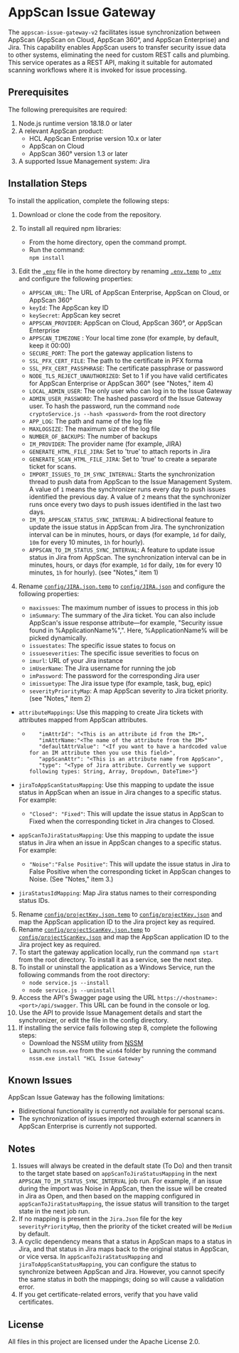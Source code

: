 # AppScan Issue Gateway

The `appscan-issue-gateway-v2` facilitates issue synchronization between AppScan (AppScan on Cloud, AppScan 360°, and AppScan Enterprise) and Jira. This capability enables AppScan users to transfer security issue data to other systems, eliminating the need for custom REST calls and plumbing. This service operates as a REST API, making it suitable for automated scanning workflows where it is invoked for issue processing.

## Prerequisites
The following prerequisites are required:

1. Node.js runtime version 18.18.0 or later
2. A relevant AppScan product:
   - HCL AppScan Enterprise version 10.x or later
   - AppScan on Cloud
   - AppScan 360° version 1.3 or later
3. A supported Issue Management system: Jira

## Installation Steps

To install the application, complete the following steps:

1. Download or clone the code from the repository.
2. To install all required npm libraries:
   - From the home directory, open the command prompt.
   - Run the command:  
     `npm install`
3. Edit the [`.env`](.env ) file in the home directory by renaming [`.env.temp`](.env.temp ) to [`.env`](.env ) and configure the following properties:
   - `APPSCAN_URL`: The URL of AppScan Enterprise, AppScan on Cloud, or AppScan 360°
   - `keyId`: The AppScan key ID
   - `keySecret`: AppScan key secret
   - `APPSCAN_PROVIDER`: AppScan on Cloud, AppScan 360°, or AppScan Enterprise
   - `APPSCAN_TIMEZONE` : Your local time zone (for example, by default, keep it 00:00)
   - `SECURE_PORT`: The port the gateway application listens to
   - `SSL_PFX_CERT_FILE`: The path to the certificate in PFX forma
   - `SSL_PFX_CERT_PASSPHRASE`: The certificate passphrase or password
   - `NODE_TLS_REJECT_UNAUTHORIZED`: Set to 1 if you have valid certificates for AppScan Enterprise or AppScan 360° (see "Notes," item 4)
   - `LOCAL_ADMIN_USER`: The only user who can log in to the Issue Gateway
   - `ADMIN_USER_PASSWORD`: The hashed password of the Issue Gateway user. To hash the password, run the command `node cryptoService.js --hash <password>` from the root directory
   - `APP_LOG`: The path and name of the log file
   - `MAXLOGSIZE`: The maximum size of the log file
   - `NUMBER_OF_BACKUPS`: The number of backups
   - `IM_PROVIDER`: The provider name (for example, JIRA)
   - `GENERATE_HTML_FILE_JIRA`: Set to 'true' to attach reports in Jira
   - `GENERATE_SCAN_HTML_FILE_JIRA`: Set to 'true' to create a separate ticket for scans.
   - `IMPORT_ISSUES_TO_IM_SYNC_INTERVAL`: Starts the synchronization thread to push data from AppScan to the Issue Management System. A value of `1` means the synchronizer runs every day to push issues identified the previous day. A value of `2` means that the synchronizer runs once every two days to push issues identified in the last two days.
   - `IM_TO_APPSCAN_STATUS_SYNC_INTERVAL`: A bidirectional feature to update the issue status in AppScan from Jira. The synchronization interval can be in minutes, hours, or days (for example, `1d` for daily, `10m` for every 10 minutes, `1h` for hourly).
   - `APPSCAN_TO_IM_STATUS_SYNC_INTERVAL`: A feature to update issue status in Jira from AppScan. The synchronization interval can be in minutes, hours, or days (for example, `1d` for daily, `10m` for every 10 minutes, `1h` for hourly). (see "Notes," item 1)

4. Rename [`config/JIRA.json.temp`](config/JIRA.json.temp ) to [`config/JIRA.json`](config/JIRA.json ) and configure the following properties:
   - `maxissues`: The maximum number of issues to process in this job
   - `imSummary`: The summary of the Jira ticket. You can also include AppScan's issue response attribute—for example, "Security issue found in %ApplicationName%",". Here, %ApplicationName% will be picked dynamically.
   - `issuestates`: The specific issue states to focus on
   - `issueseverities`: The specific issue severities to focus on
   - `imurl`: URL of your Jira instance
   - `imUserName`: The Jira username for running the job
   - `imPassword`: The password for the corresponding Jira user
   - `imissuetype`: The Jira issue type (for example, task, bug, epic)
   - `severityPriorityMap`: A map AppScan severity to Jira ticket priority. (see "Notes," item 2)
  - `attributeMappings`: Use this mapping to create Jira tickets with attributes mapped from AppScan attributes.
      -  ```json{
            "imAttrId": "<This is an attribute id from the IM>",
            "imAttrName:"<The name of the attribute from the IM>"
            "defaultAttrValue": "<If you want to have a hardcoded value for an IM attribute then you use this field>",
            "appScanAttr": "<This is an attribute name from AppScan>",
            "type": "<Type of Jira attribute. Currently we support following types: String, Array, Dropdown, DateTime>"}
            ```
  - `jiraToAppScanStatusMapping`: Use this mapping to update the issue status in AppScan when an issue in Jira changes to a specific status. For example:
      - `"Closed": "Fixed"`: This will update the issue status in AppScan to Fixed when the corresponding ticket in Jira changes to Closed.

- `appScanToJiraStatusMapping`: Use this mapping to update the issue status in Jira when an issue in AppScan changes to a specific status. For example:
  - `"Noise":"False Positive"`: This will update the issue status in Jira to False Positive when the corresponding ticket in AppScan changes to Noise. (See "Notes," item 3.)

- `jiraStatusIdMapping`: Map Jira status names to their corresponding status IDs.

5. Rename [`config/projectKey.json.temp`](config/projectKey.json.temp ) to [`config/projectKey.json`](config/projectKey.json ) and map the AppScan application ID to the Jira project key as required.
6. Rename [`config/projectScanKey.json.temp`](config/projectScanKey.json.temp ) to [`config/projectScanKey.json`](config/projectScanKey.json )  and map the AppScan application ID to the Jira project key as required.
7. To start the gateway application locally, run the command `npm start` from the root directory. To install it as a service, see the next step.
8. To install or uninstall the application as a Windows Service, run the following commands from the root directory:
   - `node service.js --install`
   - `node service.js --uninstall`
9. Access the API's Swagger page using the URL `https://<hostname>:<port>/api/swagger`. This URL can be found in the console or log.
10. Use the API to provide Issue Management details and start the synchronizer, or edit the file in the config directory.
11. If installing the service fails following step 8, complete the following steps:
    - Download the NSSM utility from [NSSM](https://nssm.cc/download)
    - Launch `nssm.exe` from the `win64` folder by running the command `nssm.exe install "HCL Issue Gateway"`

## Known Issues
AppScan Issue Gateway has the following limitations:
- Bidirectional functionality is currently not available for personal scans.
- The synchronization of issues imported through external scanners in AppScan Enterprise is currently not supported.


## Notes
1. Issues will always be created in the default state (To Do) and then transit to the target state based on `appScanToJiraStatusMapping` in the next `APPSCAN_TO_IM_STATUS_SYNC_INTERVAL` job run. For example, if an issue during the import was Noise in AppScan, then the issue will be created in Jira as Open, and then based on the mapping configured in `appScanToJiraStatusMapping`, the issue status will transition to the target state in the next job run.
2. If no mapping is present in the `Jira.Json` file for the key `severityPriorityMap`, then the priority of the ticket created will be `Medium` by default.
3. A cyclic dependency means that a status in AppScan maps to a status in Jira, and that status in Jira maps back to the original status in AppScan, or vice versa. In `appScanToJiraStatusMapping` and `jiraToAppScanStatusMapping`, you can configure the status to synchronize between AppScan and Jira. However, you cannot specify the same status in both the mappings; doing so will cause a validation error.
4. If you get certificate-related errors, verify that you have valid certificates.

## License

All files in this project are licensed under the Apache License 2.0.
